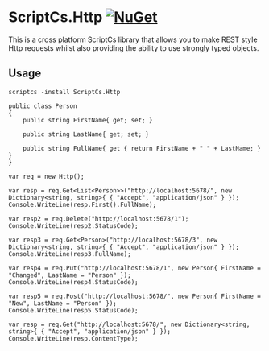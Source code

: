 # ScriptCs.Http [![NuGet](http://img.shields.io/nuget/v/ScriptCs.Http.svg?style=flat)](https://www.nuget.org/packages/ScriptCs.Http/)

This is a cross platform ScriptCs library that allows you to make REST style Http requests whilst also providing the ability to use strongly typed objects.

## Usage

`scriptcs -install ScriptCs.Http` 

```
public class Person
{
    public string FirstName{ get; set; }

    public string LastName{ get; set; }

    public string FullName{ get { return FirstName + " " + LastName; } }
}

var req = new Http();

var resp = req.Get<List<Person>>("http://localhost:5678/", new Dictionary<string, string>{ { "Accept", "application/json" } });
Console.WriteLine(resp.First().FullName);

var resp2 = req.Delete("http://localhost:5678/1");
Console.WriteLine(resp2.StatusCode);

var resp3 = req.Get<Person>("http://localhost:5678/3", new Dictionary<string, string>{ { "Accept", "application/json" } });
Console.WriteLine(resp3.FullName);

var resp4 = req.Put("http://localhost:5678/1", new Person{ FirstName = "Changed", LastName = "Person" });
Console.WriteLine(resp4.StatusCode);

var resp5 = req.Post("http://localhost:5678/", new Person{ FirstName = "New", LastName = "Person" });
Console.WriteLine(resp5.StatusCode);

var resp = req.Get("http://localhost:5678/", new Dictionary<string, string>{ { "Accept", "application/json" } });
Console.WriteLine(resp.ContentType);
```
